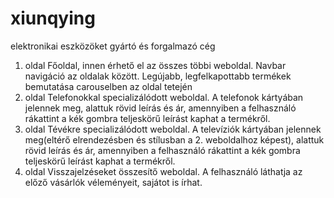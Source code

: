 # xiunqying
 elektronikai eszközöket gyártó és forgalmazó cég
 1. oldal
    Főoldal, innen érhető el az összes többi weboldal. Navbar navigáció az oldalak között. Legújabb, legfelkapottabb termékek bemutatása carouselben az oldal tetején
 2. oldal
    Telefonokkal specializálódott weboldal.
    A telefonok kártyában jelennek meg, alattuk rövid leírás és ár, amennyiben a felhasználó rákattint a kék gombra teljeskörű leírást kaphat a termékről.
 3. oldal
    Tévékre specializálódott weboldal.
    A televíziók kártyában jelennek meg(eltérő elrendezésben és stílusban a 2. weboldalhoz képest), alattuk rövid leírás és ár, amennyiben a felhasználó rákattint a kék gombra teljeskörű leírást kaphat a termékről.
 4. oldal
    Visszajelzéseket összesítő weboldal.
    A felhasználó láthatja az előző vásárlók véleményeit, sajátot is írhat.


